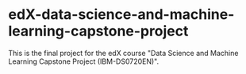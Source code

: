 # edX-data-science-and-machine-learning-capstone-project

This is the final project for the edX course "Data Science and Machine Learning Capstone Project (IBM-DS0720EN)".
